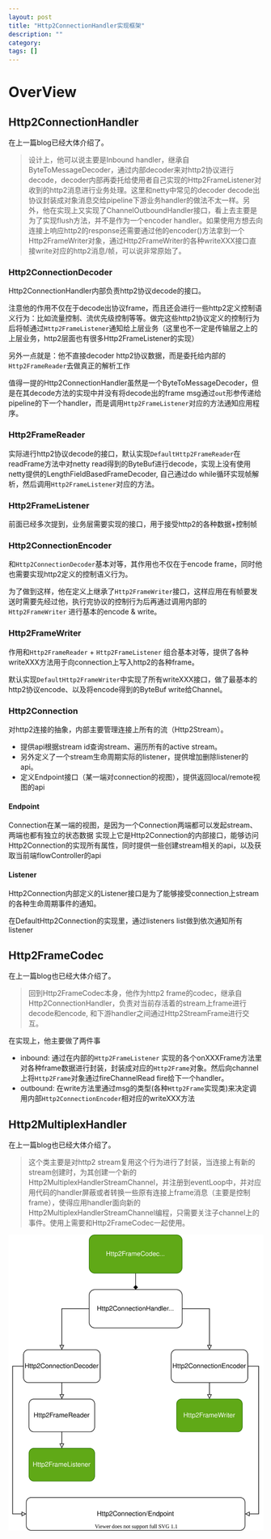 ```yaml
---
layout: post
title: "Http2ConnectionHandler实现框架"
description: ""
category: 
tags: []
---
```


# OverView

## Http2ConnectionHandler

在上一篇blog已经大体介绍了。
> 设计上，他可以说主要是Inbound handler，继承自ByteToMessageDecoder，通过内部decoder来对http2协议进行decode，decoder内部再委托给使用者自己实现的Http2FrameListener对收到的http2消息进行业务处理。这里和netty中常见的decoder decode出协议封装成对象消息交给pipeline下游业务handler的做法不太一样。另外，他在实现上又实现了ChannelOutboundHandler接口，看上去主要是为了实现flush方法，并不是作为一个encoder handler。如果使用方想去向连接上响应http2的response还需要通过他的encoder()方法拿到一个Http2FrameWriter对象，通过Http2FrameWriter的各种writeXXX接口直接write对应的http2消息/帧，可以说非常原始了。

<!--more-->

### Http2ConnectionDecoder
Http2ConnectionHandler内部负责http2协议decode的接口。

注意他的作用不仅在于decode出协议frame，而且还会进行一些http2定义控制语义行为：比如流量控制、流优先级控制等等。做完这些http2协议定义的控制行为后将帧通过`Http2FrameListener`通知给上层业务（这里也不一定是传输层之上的上层业务，http2层面也有很多Http2FrameListener的实现）

另外一点就是：他不直接decoder http2协议数据，而是委托给内部的`Http2FrameReader`去做真正的解析工作

值得一提的Http2ConnectionHandler虽然是一个ByteToMessageDecoder，但是在其decode方法的实现中并没有将decode出的frame msg通过`out`形参传递给pipeline的下一个handler，而是调用`Http2FrameListener`对应的方法通知应用程序。


### Http2FrameReader
实际进行http2协议decode的接口，默认实现`DefaultHttp2FrameReader`在readFrame方法中对netty read得到的ByteBuf进行decode，实现上没有使用netty提供的LengthFieldBasedFrameDecoder, 自己通过do while循环实现帧解析，然后调用`Http2FrameListener`对应的方法。


### Http2FrameListener
前面已经多次提到，业务层需要实现的接口，用于接受http2的各种数据+控制帧


### Http2ConnectionEncoder
和`Http2ConnectionDecoder`基本对等，其作用也不仅在于encode frame，同时他也需要实现http2定义的控制语义行为。

为了做到这样，他在定义上继承了`Http2FrameWriter`接口，这样应用在有帧要发送时需要先经过他，执行完协议的控制行为后再通过调用内部的`Http2FrameWriter` 进行基本的encode & write。


### Http2FrameWriter
作用和`Http2FrameReader` + `Http2FrameListener` 组合基本对等，提供了各种writeXXX方法用于向connection上写入http2的各种frame。

默认实现`DefaultHttp2FrameWriter`中实现了所有writeXXX接口，做了最基本的http2协议encode、以及将encode得到的ByteBuf write给Channel。



### Http2Connection
对http2连接的抽象，内部主要管理连接上所有的流（Http2Stream）。
- 提供api根据stream id查询stream、遍历所有的active stream。
- 另外定义了一个stream生命周期实际的listener，提供增加删除listener的api。
- 定义Endpoint接口（某一端对connection的视图），提供返回local/remote视图的api


#### Endpoint
Connection在某一端的视图，是因为一个Connection两端都可以发起stream、两端也都有独立的状态数据
实现上它是Http2Connection的内部接口，能够访问Http2Connection的实现所有属性，同时提供一些创建stream相关的api，以及获取当前端flowController的api


#### Listener
Http2Connection内部定义的Listener接口是为了能够接受connection上stream的各种生命周期事件的通知。

在DefaultHttp2Connection的实现里，通过listeners list做到依次通知所有listener



## Http2FrameCodec
在上一篇blog也已经大体介绍了。

> 回到Http2FrameCodec本身，他作为http2 frame的codec，继承自Http2ConnectionHandler，负责对当前存活着的stream上frame进行decode和encode, 和下游handler之间通过Http2StreamFrame进行交互。

在实现上，他主要做了两件事
- inbound: 通过在内部的`Http2FrameListener` 实现的各个onXXXFrame方法里对各种frame数据进行封装，封装成对应的`Http2Frame`对象。然后向channel上将`Http2Frame`对象通过fireChannelRead fire给下一个handler。
- outbound: 在write方法里通过msg的类型(各种`Http2Frame`实现类)来决定调用内部`Http2ConnectionEncoder`相对应的writeXXX方法



## Http2MultiplexHandler
在上一篇blog也已经大体介绍了。

> 这个类主要是对http2 stream复用这个行为进行了封装，当连接上有新的stream创建时，为其创建一个新的Http2MultiplexHandlerStreamChannel，并注册到eventLoop中，并对应用代码的handler屏蔽或者转换一些原有连接上frame消息（主要是控制frame），使得应用handler面向新的Http2MultiplexHandlerStreamChannel编程，只需要关注子channel上的事件。使用上需要和Http2FrameCodec一起使用。

![interface](../draw.io/http2ConnectionHandler.svg)


